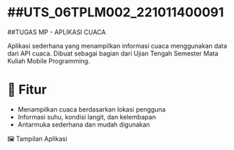 ##UTS_06TPLM002_221011400091
====
##TUGAS MP - APLIKASI CUACA

Aplikasi sederhana yang menampilkan informasi cuaca menggunakan data dari API cuaca. Dibuat sebagai bagian dari Ujian Tengah Semester Mata Kuliah Mobile Programming.

📱 Fitur
====
- Menampilkan cuaca berdasarkan lokasi pengguna
- Informasi suhu, kondisi langit, dan kelembapan
- Antarmuka sederhana dan mudah digunakan

🖼️ Tampilan Aplikasi

